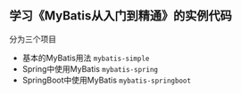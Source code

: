 学习《MyBatis从入门到精通》的实例代码
---

分为三个项目

* 基本的MyBatis用法 `mybatis-simple`
* Spring中使用MyBatis `mybatis-spring`
* SpringBoot中使用MyBatis `mybatis-springboot`